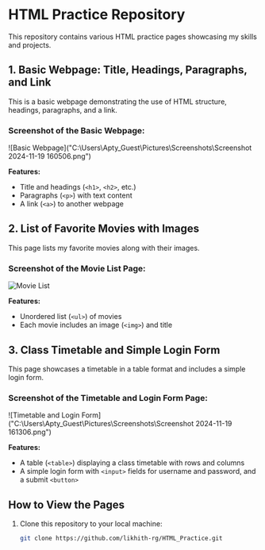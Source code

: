 # HTML Practice Repository

This repository contains various HTML practice pages showcasing my skills and projects.

## 1. Basic Webpage: Title, Headings, Paragraphs, and Link

This is a basic webpage demonstrating the use of HTML structure, headings, paragraphs, and a link.

### Screenshot of the Basic Webpage:

![Basic Webpage]("C:\Users\Apty_Guest\Pictures\Screenshots\Screenshot 2024-11-19 160506.png")

**Features:**
- Title and headings (`<h1>`, `<h2>`, etc.)
- Paragraphs (`<p>`) with text content
- A link (`<a>`) to another webpage

## 2. List of Favorite Movies with Images

This page lists my favorite movies along with their images.

### Screenshot of the Movie List Page:

![Movie List]()  <!-- Replace with your image pa"C:\Users\Apty_Guest\Pictures\Screenshots\Screenshot 2024-11-19 160841.png"th -->

**Features:**
- Unordered list (`<ul>`) of movies
- Each movie includes an image (`<img>`) and title

## 3. Class Timetable and Simple Login Form

This page showcases a timetable in a table format and includes a simple login form.

### Screenshot of the Timetable and Login Form Page:

![Timetable and Login Form]("C:\Users\Apty_Guest\Pictures\Screenshots\Screenshot 2024-11-19 161306.png") 

**Features:**
- A table (`<table>`) displaying a class timetable with rows and columns
- A simple login form with `<input>` fields for username and password, and a submit `<button>`

## How to View the Pages

1. Clone this repository to your local machine:
   ```bash
   git clone https://github.com/likhith-rg/HTML_Practice.git
